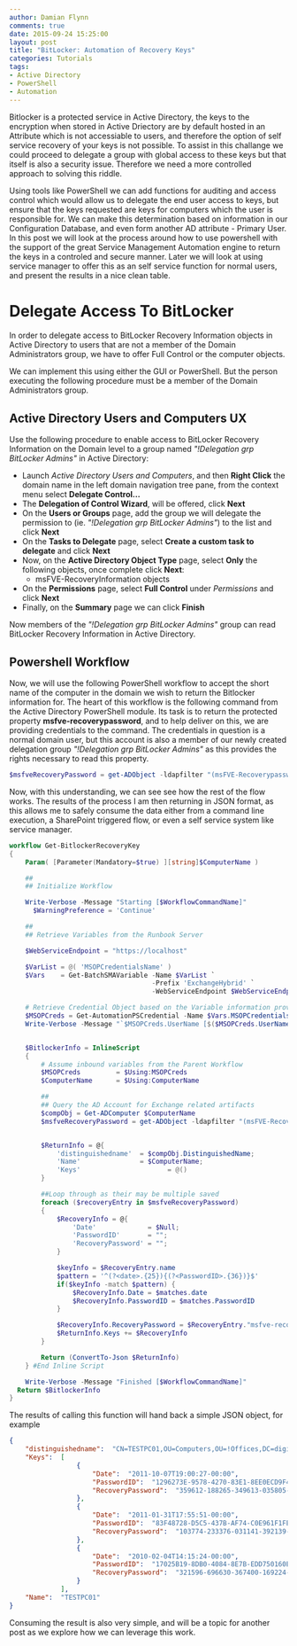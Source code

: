 ```yaml
---
author: Damian Flynn
comments: true
date: 2015-09-24 15:25:00
layout: post
title: "BitLocker: Automation of Recovery Keys"
categories: Tutorials
tags:
- Active Directory
- PowerShell
- Automation
---
```


Bitlocker is a protected service in Active Directory, the keys to the encryption when stored in Active Driectory are by default hosted in an Attribute which is not accessiable to users, and therefore the option of self service recovery of your keys is not possible.
To assist in this challange we could proceed to delegate a group with global access to these keys but that itself is also a security issue. Therefore we need a more controlled approach to solving this riddle.

Using tools like PowerShell we can add functions for auditing and access control which would allow us to delegate the end user access to keys, but ensure that the keys requested are keys for computers which the user is responsible for. We can make this determination based on information in our Configuration Database, and even form another AD attribute - Primary User.
In this post we will look at the process around how to use powershell with the support of the great Service Management Automation engine to return the keys in a controled and secure manner. Later we will look at using service manager to offer this as an self service function for normal users, and present the results in a nice clean table.

# Delegate Access To BitLocker
In order to delegate access to BitLocker Recovery Information objects in Active Directory to users that are not a member of the Domain Administrators group, we have to offer Full Control or the computer objects.

We can implement this using either the GUI or PowerShell. But the person executing the following procedure must be a member of the Domain Administrators group.

## Active Directory Users and Computers UX
Use the following procedure to enable access to BitLocker Recovery Information on the Domain level to a group named *"!Delegation grp BitLocker Admins"* in Active Directory:
* Launch *Active Directory Users and Computers*, and then **Right Click** the domain name in the left domain navigation tree pane, from the context menu select **Delegate Control…**
* The **Delegation of Control Wizard**, will be offered, click **Next**
* On the **Users or Groups** page, add the group we will delegate the permission to (ie. *"!Delegation grp BitLocker Admins"*) to the list and click **Next**
* On the **Tasks to Delegate** page, select **Create a custom task to delegate** and click **Next**
* Now, on the **Active Directory Object Type** page, select **Only** the following objects, once complete click **Next**:
  * msFVE-RecoveryInformation objects
* On the **Permissions** page, select **Full Control** under *Permissions* and click **Next**
* Finally, on the **Summary** page we can click **Finish**

Now members of the *"!Delegation grp BitLocker Admins"* group can read BitLocker Recovery Information in Active Directory.

## Powershell Workflow
Now, we will use the following PowerShell workflow to accept the short name of the computer in the domain we wish to return the Bitlocker information for.
The heart of this workflow is the following command from the Active Directory PowerShell module. Its task is to return the protected property **msfve-recoverypassword**, and to help deliver on this, we are providing credentials to the command. The credentials in question is a normal domain user, but this account is also a member of our newly created delegation group  *"!Delegation grp BitLocker Admins"* as this provides the rights necessary to read this property.

```powershell
$msfveRecoveryPassword = get-ADObject -ldapfilter "(msFVE-Recoverypassword=*)" -Searchbase $compObj.distinguishedname -properties canonicalname,msfve-recoverypassword -Credential $MSOPCreds
```

Now, with this understanding, we can see see how the rest of the flow works. The results of the process I am then returning in JSON format, as this allows me to safely consume the data either from a command line execution, a SharePoint triggered flow, or even a self service system like service manager.

<code data-gist-id="322050495c32d9d6eac2" data-gist-file="Resize-VMPartition.ps1"></code>

```powershell
workflow Get-BitlockerRecoveryKey
{
    Param( [Parameter(Mandatory=$true) ][string]$ComputerName )

    ##
    ## Initialize Workflow

    Write-Verbose -Message "Starting [$WorkflowCommandName]"
      $WarningPreference = 'Continue'

    ##
    ## Retrieve Variables from the Runbook Server

    $WebServiceEndpoint = "https://localhost"

    $VarList = @( 'MSOPCredentialsName' )
    $Vars    = Get-BatchSMAVariable -Name $VarList `
                                    -Prefix 'ExchangeHybrid' `
                                    -WebServiceEndpoint $WebServiceEndpoint

    # Retrieve Credential Object based on the Variable information provided back
    $MSOPCreds = Get-AutomationPSCredential -Name $Vars.MSOPCredentialsName
    Write-Verbose -Message "`$MSOPCreds.UserName [$($MSOPCreds.UserName)]"


    $BitlockerInfo = InlineScript
    {
        # Assume inbound variables from the Parent Workflow
        $MSOPCreds         = $Using:MSOPCreds
        $ComputerName      = $Using:ComputerName

        ##
        ## Query the AD Account for Exchange related artifacts
        $compObj = Get-ADComputer $ComputerName
        $msfveRecoveryPassword = get-ADObject -ldapfilter "(msFVE-Recoverypassword=*)" -Searchbase $compObj.distinguishedname -properties canonicalname,msfve-recoverypassword -Credential $MSOPCreds


        $ReturnInfo = @{
            'distinguishedname'  = $compObj.DistinguishedName;
            'Name'               = $ComputerName;
            'Keys'                      = @()
        }

        ##Loop through as their may be multiple saved
        foreach ($recoveryEntry in $msfveRecoveryPassword)
        {
            $RecoveryInfo = @{
                'Date'             = $Null;
                'PasswordID'       = "";
                'RecoveryPassword' = "";
            }

            $keyInfo = $RecoveryEntry.name
            $pattern = '^(?<date>.{25}){(?<PasswordID>.{36})}$'
            if($keyInfo -match $pattern) {
                $RecoveryInfo.Date = $matches.date
                $RecoveryInfo.PasswordID = $matches.PasswordID
            }

            $RecoveryInfo.RecoveryPassword = $RecoveryEntry."msfve-recoverypassword"
            $ReturnInfo.Keys += $RecoveryInfo
        }

        Return (ConvertTo-Json $ReturnInfo)
    } #End Inline Script

    Write-Verbose -Message "Finished [$WorkflowCommandName]"
  Return $BitlockerInfo
}
```

The results of calling this function will hand back a simple JSON object, for example
```json
{
    "distinguishedname":  "CN=TESTPC01,OU=Computers,OU=!Offices,DC=diginerve,DC=org",
    "Keys":  [
                 {
                     "Date":  "2011-10-07T19:00:27-00:00",
                     "PasswordID":  "1296273E-9578-4270-83E1-8EE0ECD9F492",
                     "RecoveryPassword":  "359612-188265-349613-035805-620840-183678-559251-433235"
                 },
                 {
                     "Date":  "2011-01-31T17:55:51-00:00",
                     "PasswordID":  "83F48728-D5C5-437B-AF74-C0E961F1FE8A",
                     "RecoveryPassword":  "103774-233376-031141-392139-277002-103873-031086-150953"
                 },
                 {
                     "Date":  "2010-02-04T14:15:24-00:00",
                     "PasswordID":  "17025B19-8DB0-4084-8E7B-EDD750160E67",
                     "RecoveryPassword":  "321596-696630-367400-169224-536580-039468-027170-286132"
                 }
             ],
    "Name":  "TESTPC01"
}
```

Consuming the result is also very simple, and will be a topic for another post as we explore how we can leverage this work.
